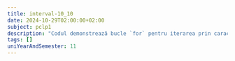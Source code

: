 ```yaml
---
title: interval-10_10
date: 2024-10-29T02:00:00+02:00
subject: pclp1
description: "Codul demonstrează bucle `for` pentru iterarea prin caractere `char`, condiții `if` pentru controlul formatării ieșirii (`printf`) și incrementarea variabilelor. Ilustrează afișarea secvențială cu o întrerupere de linie."
tags: []
uniYearAndSemester: 11
---
```


